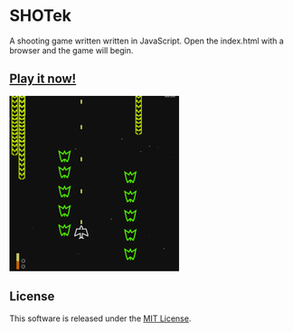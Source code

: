 SHOTek
======

A shooting game written written in JavaScript.
Open the index.html with a browser and the game will begin.

[SHOTek]: http://okunishinishi.github.io/SHOTek/

## [Play it now!][SHOTek]

<img src="./img/screenshot.png" width="300" height="310">



License
-------
This software is released under the [MIT License](https://raw.github.com/okunishinishi/SHOTek/master/LICENSE).
